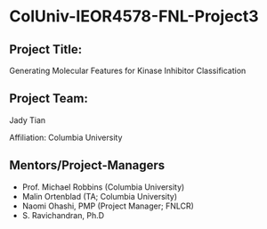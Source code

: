 # ColUniv-IEOR4578-FNL-Project3

## Project Title: 
Generating Molecular Features for Kinase Inhibitor Classification

## Project Team: 
Jady Tian

Affiliation: Columbia University

## Mentors/Project-Managers
* Prof. Michael Robbins (Columbia University)
* Malin Ortenblad (TA; Columbia University)
* Naomi Ohashi, PMP (Project Manager; FNLCR)
* S. Ravichandran, Ph.D

